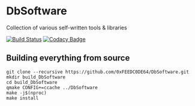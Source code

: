 # DbSoftware
Collection of various self-written tools &amp; libraries

[![Build Status](https://travis-ci.org/0xFEEDC0DE64/DbSoftware.svg?branch=master)](https://travis-ci.org/0xFEEDC0DE64/DbSoftware) [![Codacy Badge](https://api.codacy.com/project/badge/Grade/d98f16ba75544c429f0b86482400f791)](https://www.codacy.com/app/0xFEEDC0DE64/DbSoftware?utm_source=github.com&amp;utm_medium=referral&amp;utm_content=0xFEEDC0DE64/DbSoftware&amp;utm_campaign=Badge_Grade)

## Building everything from source
```Shell
git clone --recursive https://github.com/0xFEEDC0DE64/DbSoftware.git
mkdir build_DbSoftware
cd build_DbSoftware
qmake CONFIG+=ccache ../DbSoftware
make -j$(nproc)
make install
```
